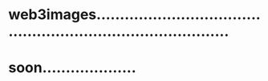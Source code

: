 # web3images..................................................................................
# soon....................
